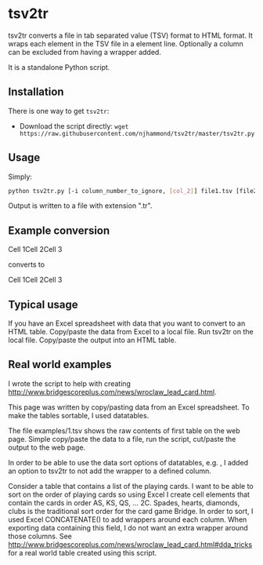 # tsv2tr

tsv2tr converts a file in tab separated value (TSV) format to HTML <tr> format. It wraps each element in the TSV file in a <td>element</td> line. Optionally a column can be excluded from having a <td> wrapper added.

It is a standalone Python script.

## Installation

There is one way to get `tsv2tr`:

- Download the script directly: `wget https://raw.githubusercontent.com/njhammond/tsv2tr/master/tsv2tr.py`

## Usage

Simply:

```bash
python tsv2tr.py [-i column_number_to_ignore, [col_2]] file1.tsv [file2.tsv ...]
```

Output is written to a file with extension ".tr".

## Example conversion

Cell 1<tab>Cell 2<tab>Cell 3

converts to

<tr><td>Cell 1</td><td>Cell 2</td><td>Cell 3</td></tr>

## Typical usage

If you have an Excel spreadsheet with data that you want to convert to an HTML table.
Copy/paste the data from Excel to a local file.
Run tsv2tr on the local file.
Copy/paste the output into an HTML table.

## Real world examples
I wrote the script to help with creating http://www.bridgescoreplus.com/news/wroclaw_lead_card.html.

This page was written by copy/pasting data from an Excel spreadsheet. To make the tables sortable, I used datatables.

The file examples/1.tsv shows the raw contents of first table on the web page. Simple copy/paste the data to a file, run the script, cut/paste the output to the web page.

In order to be able to use the data sort options of datatables, e.g. <td data-sort="1">, I added an option to tsv2tr to not add the <td> wrapper to a defined column.

Consider a table that contains a list of the playing cards. I want to be able to sort on the order of playing cards so using Excel I create cell elements that contain the cards in order AS, KS, QS, ... 2C. Spades, hearts, diamonds, clubs is the traditional sort order for the card game Bridge. In order to sort, I used Excel CONCATENATE() to add <td data-sort="number"></td> wrappers around each column. When exporting data containing this field, I do not want an extra <td> wrapper around those columns. See http://www.bridgescoreplus.com/news/wroclaw_lead_card.html#dda_tricks for a real world table created using this script.
